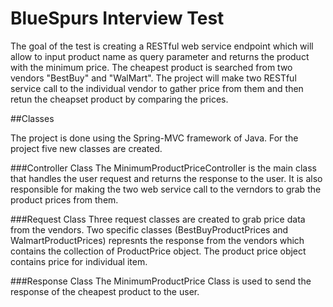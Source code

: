 # BlueSpurs Interview Test

The goal of the test is creating a RESTful web service endpoint which will allow to input product name as query parameter and returns the product with the minimum price. The cheapest product is searched from two vendors "BestBuy" and "WalMart". The project will make two RESTful service call to the individual vendor to gather price from them and then retun the cheapset product by comparing the prices.

##Classes

The project is done using the Spring-MVC framework of Java. For the project five new classes are created.

###Controller Class
The MinimumProductPriceController is the main class that handles the user request and returns the response to the user. It is also responsible for making the two web service call to the verndors to grab the product prices from them. 

###Request Class
Three request classes are created to grab price data from the vendors. Two specific classes (BestBuyProductPrices and WalmartProductPrices) represnts the response from the vendors which contains the collection of ProductPrice object. The product price object contains price for individual item.

###Response Class
The MinimumProductPrice Class is used to send the response of the cheapest product to the user.

